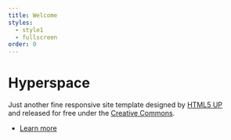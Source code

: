 ```yaml
---
title: Welcome
styles:
  - style1
  - fullscreen
order: 0
---
```


<h1>Hyperspace</h1>
<p>Just another fine responsive site template designed by <a href="http://html5up.net">HTML5 UP</a><br />
and released for free under the <a href="http://html5up.net/license">Creative Commons</a>.</p>
<ul class="actions">
    <li><a href="#one" class="button scrolly">Learn more</a></li>
</ul>